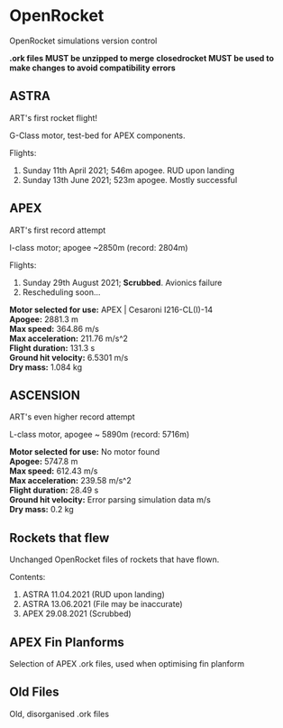 # OpenRocket
OpenRocket simulations version control

**.ork files MUST be unzipped to merge**
**closedrocket MUST be used to make changes to avoid compatibility errors**

## ASTRA
ART's first rocket flight!

G-Class motor, test-bed for APEX components.

Flights:
1) Sunday 11th April 2021; 546m apogee. RUD upon landing
2) Sunday 13th June 2021; 523m apogee. Mostly successful

## APEX

ART's first record attempt

I-class motor; apogee ~2850m (record: 2804m)

Flights:
1) Sunday 29th August 2021; **Scrubbed**. Avionics failure
2) Rescheduling soon...

<!-- APEX Info Start -->

**Motor selected for use:** APEX | Cesaroni I216-CL(I)-14 <br/>**Apogee:** 2881.3 m <br/>**Max speed:** 364.86 m/s <br/>**Max acceleration:** 211.76 m/s^2 <br/>**Flight duration:** 131.3 s <br/>**Ground hit velocity:** 6.5301 m/s <br/>**Dry mass:** 1.084 kg 

<!-- APEX Info End -->

## ASCENSION
ART's even higher record attempt

L-class motor, apogee ~ 5890m (record: 5716m)

<!-- ASCENSION Info Start -->

**Motor selected for use:** No motor found <br/>**Apogee:** 5747.8 m <br/>**Max speed:** 612.43 m/s <br/>**Max acceleration:** 239.58 m/s^2 <br/>**Flight duration:** 28.49 s <br/>**Ground hit velocity:** Error parsing simulation data m/s <br/>**Dry mass:** 0.2 kg 

<!-- ASCENSION Info End -->

## Rockets that flew
Unchanged OpenRocket files of rockets that have flown.

Contents:
1) ASTRA 11.04.2021 (RUD upon landing)
2) ASTRA 13.06.2021 (File may be inaccurate)
3) APEX 29.08.2021 (Scrubbed)

## APEX Fin Planforms
Selection of APEX .ork files, used when optimising fin planform

## Old Files
Old, disorganised .ork files
